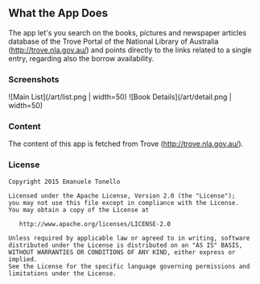 ## What the App Does

The app let's you search on the books, pictures and newspaper articles database of the Trove Portal of the National Library of Australia (http://trove.nla.gov.au/) and points directly to the links related to a single entry, regarding also the borrow availability.

### Screenshots

![Main List](/art/list.png | width=50)
![Book Details](/art/detail.png | width=50)

### Content

The content of this app is fetched from Trove (http://trove.nla.gov.au/).

### License

    Copyright 2015 Emanuele Tonello

    Licensed under the Apache License, Version 2.0 (the "License");
    you may not use this file except in compliance with the License.
    You may obtain a copy of the License at

       http://www.apache.org/licenses/LICENSE-2.0

    Unless required by applicable law or agreed to in writing, software
    distributed under the License is distributed on an "AS IS" BASIS,
    WITHOUT WARRANTIES OR CONDITIONS OF ANY KIND, either express or implied.
    See the License for the specific language governing permissions and
    limitations under the License.

